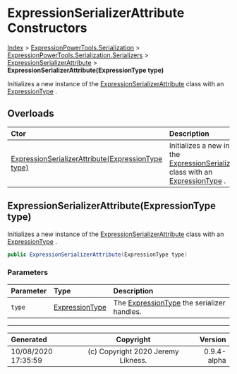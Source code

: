 ﻿# ExpressionSerializerAttribute Constructors

[Index](../index.md) > [ExpressionPowerTools.Serialization](ExpressionPowerTools.Serialization.a.md) > [ExpressionPowerTools.Serialization.Serializers](ExpressionPowerTools.Serialization.Serializers.n.md) > [ExpressionSerializerAttribute](ExpressionPowerTools.Serialization.Serializers.ExpressionSerializerAttribute.cs.md) > **ExpressionSerializerAttribute(ExpressionType type)**

Initializes a new instance of the [ExpressionSerializerAttribute](ExpressionPowerTools.Serialization.Serializers.ExpressionSerializerAttribute.cs.md) class with an [ExpressionType](https://docs.microsoft.com/dotnet/api/system.linq.expressions.expressiontype) .

## Overloads

| Ctor | Description |
| :-- | :-- |
| [ExpressionSerializerAttribute(ExpressionType type)](#expressionserializerattributeexpressiontype-type) | Initializes a new instance of the [ExpressionSerializerAttribute](ExpressionPowerTools.Serialization.Serializers.ExpressionSerializerAttribute.cs.md) class with an [ExpressionType](https://docs.microsoft.com/dotnet/api/system.linq.expressions.expressiontype) . |

## ExpressionSerializerAttribute(ExpressionType type)

Initializes a new instance of the [ExpressionSerializerAttribute](ExpressionPowerTools.Serialization.Serializers.ExpressionSerializerAttribute.cs.md) class with an [ExpressionType](https://docs.microsoft.com/dotnet/api/system.linq.expressions.expressiontype) .

```csharp
public ExpressionSerializerAttribute(ExpressionType type)
```

### Parameters

| Parameter | Type | Description |
| :-- | :-- | :-- |
| `type` | [ExpressionType](https://docs.microsoft.com/dotnet/api/system.linq.expressions.expressiontype) | The [ExpressionType](https://docs.microsoft.com/dotnet/api/system.linq.expressions.expressiontype) the serializer handles. |



---

| Generated | Copyright | Version |
| :-- | :-: | --: |
| 10/08/2020 17:35:59 | (c) Copyright 2020 Jeremy Likness. | 0.9.4-alpha |
